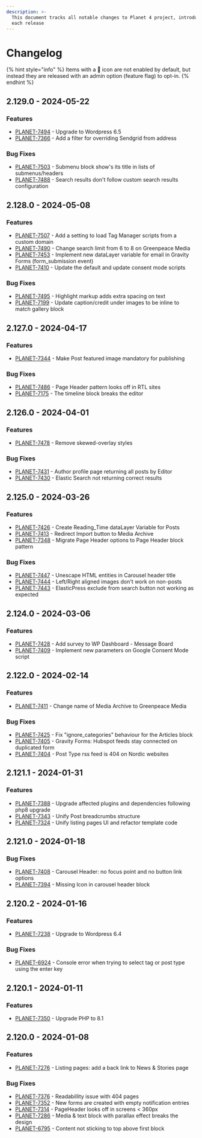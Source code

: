 ```yaml
---
description: >-
  This document tracks all notable changes to Planet 4 project, introduced on
  each release
---
```


# Changelog

{% hint style="info" %}
Items with a 🔑 icon are not enabled by default, but instead they are released with an admin option (feature flag) to opt-in.
{% endhint %}

## 2.129.0 - 2024-05-22

### Features

- [PLANET-7494](https://jira.greenpeace.org/browse/PLANET-7494) - Upgrade to Wordpress 6.5
- [PLANET-7366](https://jira.greenpeace.org/browse/PLANET-7366) - Add a filter for overriding Sendgrid from address

### Bug Fixes

- [PLANET-7503](https://jira.greenpeace.org/browse/PLANET-7503) - Submenu block show's its title in lists of submenus/headers
- [PLANET-7488](https://jira.greenpeace.org/browse/PLANET-7488) - Search results don't follow custom search results configuration

## 2.128.0 - 2024-05-08

### Features

- [PLANET-7507](https://jira.greenpeace.org/browse/PLANET-7507) - Add a setting to load Tag Manager scripts from a custom domain
- [PLANET-7490](https://jira.greenpeace.org/browse/PLANET-7490) - Change search limit from 6 to 8 on Greenpeace Media
- [PLANET-7453](https://jira.greenpeace.org/browse/PLANET-7453) - Implement new dataLayer variable for email in Gravity Forms (form_submission event)
- [PLANET-7410](https://jira.greenpeace.org/browse/PLANET-7410) - Update the default and update consent mode scripts

### Bug Fixes

- [PLANET-7495](https://jira.greenpeace.org/browse/PLANET-7495) - Highlight markup adds extra spacing on text
- [PLANET-7199](https://jira.greenpeace.org/browse/PLANET-7199) - Update caption/credit under images to be inline to match gallery block

## 2.127.0 - 2024-04-17

### Features

- [PLANET-7344](https://jira.greenpeace.org/browse/PLANET-7344) - Make Post featured image mandatory for publishing

### Bug Fixes

- [PLANET-7486](https://jira.greenpeace.org/browse/PLANET-7486) - Page Header pattern looks off in RTL sites
- [PLANET-7175](https://jira.greenpeace.org/browse/PLANET-7175) - The timeline block breaks the editor

## 2.126.0 - 2024-04-01

### Features

- [PLANET-7478](https://jira.greenpeace.org/browse/PLANET-7478) - Remove skewed-overlay styles

### Bug Fixes

- [PLANET-7431](https://jira.greenpeace.org/browse/PLANET-7431) - Author profile page returning all posts by Editor
- [PLANET-7430](https://jira.greenpeace.org/browse/PLANET-7430) - Elastic Search not returning correct results

## 2.125.0 - 2024-03-26

### Features

- [PLANET-7426](https://jira.greenpeace.org/browse/PLANET-7426) - Create Reading_Time dataLayer Variable for Posts
- [PLANET-7413](https://jira.greenpeace.org/browse/PLANET-7413) - Redirect Import button to Media Archive
- [PLANET-7348](https://jira.greenpeace.org/browse/PLANET-7348) - Migrate Page Header options to Page Header block pattern

### Bug Fixes

- [PLANET-7447](https://jira.greenpeace.org/browse/PLANET-7447) - Unescape HTML entities in Carousel header title
- [PLANET-7444](https://jira.greenpeace.org/browse/PLANET-7444) - Left/Right aligned images don't work on non-posts
- [PLANET-7443](https://jira.greenpeace.org/browse/PLANET-7443) - ElasticPress exclude from search button not working as expected

## 2.124.0 - 2024-03-06

### Features

- [PLANET-7428](https://jira.greenpeace.org/browse/PLANET-7428) - Add survey to WP Dashboard - Message Board
- [PLANET-7409](https://jira.greenpeace.org/browse/PLANET-7409) - Implement new parameters on Google Consent Mode script

## 2.122.0 - 2024-02-14

### Features

- [PLANET-7411](https://jira.greenpeace.org/browse/PLANET-7411) - Change name of Media Archive to Greenpeace Media

### Bug Fixes

- [PLANET-7425](https://jira.greenpeace.org/browse/PLANET-7425) - Fix "ignore_categories" behaviour for the Articles block
- [PLANET-7405](https://jira.greenpeace.org/browse/PLANET-7405) - Gravity Forms: Hubspot feeds stay connected on duplicated form
- [PLANET-7404](https://jira.greenpeace.org/browse/PLANET-7404) - Post Type rss feed is 404 on Nordic websites

## 2.121.1 - 2024-01-31

### Features

- [PLANET-7388](https://jira.greenpeace.org/browse/PLANET-7388) - Upgrade affected plugins and dependencies following php8 upgrade
- [PLANET-7343](https://jira.greenpeace.org/browse/PLANET-7343) - Unify Post breadcrumbs structure
- [PLANET-7324](https://jira.greenpeace.org/browse/PLANET-7324) - Unify listing pages UI and refactor template code

## 2.121.0 - 2024-01-18

### Bug Fixes

- [PLANET-7408](https://jira.greenpeace.org/browse/PLANET-7408) - Carousel Header: no focus point and no button link options
- [PLANET-7394](https://jira.greenpeace.org/browse/PLANET-7394) - Missing Icon in carousel header block

## 2.120.2 - 2024-01-16

### Features

- [PLANET-7238](https://jira.greenpeace.org/browse/PLANET-7238) - Upgrade to Wordpress 6.4

### Bug Fixes

- [PLANET-6924](https://jira.greenpeace.org/browse/PLANET-6924) - Console error when trying to select tag or post type using the enter key

## 2.120.1 - 2024-01-11

### Features

- [PLANET-7350](https://jira.greenpeace.org/browse/PLANET-7350) - Upgrade PHP to 8.1

## 2.120.0 - 2024-01-08

### Features

* [PLANET-7276](https://jira.greenpeace.org/browse/PLANET-7276) - Listing pages: add a back link to News & Stories page

### Bug Fixes

* [PLANET-7376](https://jira.greenpeace.org/browse/PLANET-7376) - Readabillity issue with 404 pages
* [PLANET-7352](https://jira.greenpeace.org/browse/PLANET-7352) - New forms are created with empty notification entries
* [PLANET-7314](https://jira.greenpeace.org/browse/PLANET-7314) - PageHeader looks off in screens < 360px
* [PLANET-7286](https://jira.greenpeace.org/browse/PLANET-7286) - Media & text block with parallax effect breaks the design
* [PLANET-6795](https://jira.greenpeace.org/browse/PLANET-6795) - Content not sticking to top above first block

